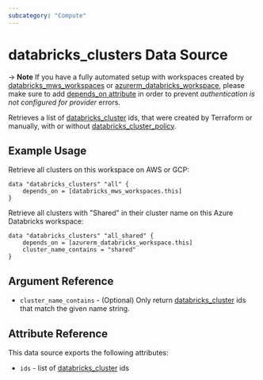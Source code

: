 ```yaml
---
subcategory: "Compute"
---
```

# databricks_clusters Data Source

-> **Note** If you have a fully automated setup with workspaces created by [databricks_mws_workspaces](../resources/mws_workspaces.md) or [azurerm_databricks_workspace](https://registry.terraform.io/providers/hashicorp/azurerm/latest/docs/resources/databricks_workspace), please make sure to add [depends_on attribute](../index.md#data-resources-and-authentication-is-not-configured-errors) in order to prevent _authentication is not configured for provider_ errors.

Retrieves a list of [databricks_cluster](../resources/cluster.md#cluster_id) ids, that were created by Terraform or manually, with or without [databricks_cluster_policy](../resources/cluster_policy.md).

## Example Usage

Retrieve all clusters on this workspace on AWS or GCP:

```hcl
data "databricks_clusters" "all" {
    depends_on = [databricks_mws_workspaces.this]
}
```

Retrieve all clusters with "Shared" in their cluster name on this Azure Databricks workspace:

```hcl
data "databricks_clusters" "all_shared" {
    depends_on = [azurerm_databricks_workspace.this]
    cluster_name_contains = "shared"
}
```

## Argument Reference

* `cluster_name_contains` - (Optional) Only return [databricks_cluster](../resources/cluster.md#cluster_id) ids that match the given name string.

## Attribute Reference

This data source exports the following attributes:

* `ids` - list of [databricks_cluster](../resources/cluster.md#cluster_id) ids
